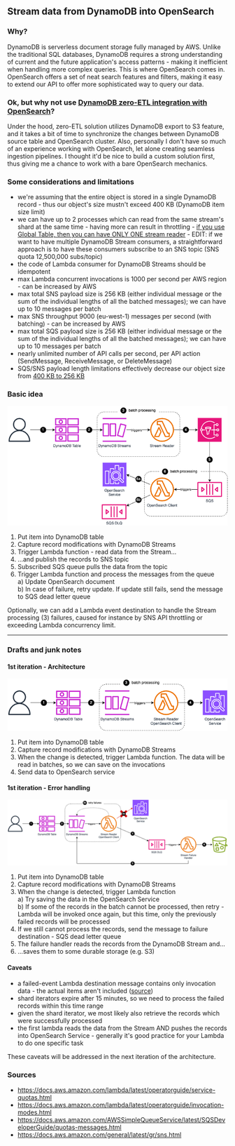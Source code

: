 ## Stream data from DynamoDB into OpenSearch
### Why?
DynamoDB is serverless document storage fully managed by AWS. Unlike the traditional
SQL databases, DynamoDB requires a strong understanding of current and the future application's
access patterns - making it inefficient when handling more complex queries. This is where
OpenSearch comes in. OpenSearch offers a set of neat search features and filters, making it easy 
to extend our API to offer more sophisticated way to query our data.

### Ok, but why not use [DynamoDB zero-ETL integration with OpenSearch](https://docs.aws.amazon.com/amazondynamodb/latest/developerguide/OpenSearchIngestionForDynamoDB.html)?
Under the hood, zero-ETL solution utilizes DynamoDB export to S3 feature, and it takes a bit 
of time to synchronize the changes between DynamoDB source table and OpenSearch cluster.
Also, personally I don't have so much of an experience working with OpenSearch, let alone creating 
seamless ingestion pipelines. I thought it'd be nice to build a custom solution first, thus giving 
me a chance to work with a bare OpenSearch mechanics.

### Some considerations and limitations
- we're assuming that the entire object is stored in a single DynamoDB record - thus our object's 
size mustn't exceed 400 KB (DynamoDB item size limit)
- we can have up to 2 processes which can read from the same stream's shard at the same time - 
having more can result in throttling - <u>if you use Global Table, then you can have ONLY ONE 
stream reader</u> - EDIT: if we want to have multiple DynamoDB Stream consumers, a straightforward 
approach is to have these consumers subscribe to an SNS topic (SNS quota 12,500,000 subs/topic)
- the code of Lambda consumer for DynamoDB Streams should be idempotent
- max Lambda concurrent invocations is 1000 per second per AWS region - can be increased by AWS
- max total SNS payload size is 256 KB (either individual message or the sum of the individual 
lengths of all the batched messages); we can have up to 10 messages per batch
- max SNS throughput 9000 (eu-west-1) messages per second (with batching) - can be increased by AWS
- max total SQS payload size is 256 KB (either individual message or the sum of the individual
  lengths of all the batched messages); we can have up to 10 messages per batch
- nearly unlimited number of API calls per second, per API action (SendMessage, ReceiveMessage, 
or DeleteMessage)
- SQS/SNS payload length limitations effectively decrease our object size from <u>400 KB to 256 KB</u>

### Basic idea
![Architecture](docs/2nd_arch_base.diagram.png "Architecture")
1. Put item into DynamoDB table
2. Capture record modifications with DynamoDB Streams
3. Trigger Lambda function - read data from the Stream... 
4. ...and publish the records to SNS topic
5. Subscribed SQS queue pulls the data from the topic
6. Trigger Lambda function and process the messages from the queue  \
a) Update OpenSearch document  \
b) In case of failure, retry update. If update still fails, send the message to SQS dead letter queue

Optionally, we can add a Lambda event destination to handle the Stream processing (3) failures, caused
for instance by SNS API throttling or exceeding Lambda concurrency limit.

___
### Drafts and junk notes
#### 1st iteration - Architecture
![1st - Architecture](docs/1st_arch_base_diagram.png "Architecture - Old")
1. Put item into DynamoDB table
2. Capture record modifications with DynamoDB Streams
3. When the change is detected, trigger Lambda function. The data will be read in batches, so we 
can save on the invocations
4. Send data to OpenSearch service

#### 1st iteration - Error handling
![1st - Error handling](docs/1st_arch_error_handling_diagram.png "Error handling - Old")
1. Put item into DynamoDB table
2. Capture record modifications with DynamoDB Streams
3. When the change is detected, trigger Lambda function  \
a) Try saving the data in the OpenSearch Service  \
b) If some of the records in the batch cannot be processed, then retry - Lambda will be invoked once again,
but this time, only the previously failed records will be processed
4. If we still cannot process the records, send the message to failure destination - SQS dead letter queue
5. The failure handler reads the records from the DynamoDB Stream and...
6. ...saves them to some durable storage (e.g. S3)

#### Caveats
- a failed-event Lambda destination message contains only invocation data - the actual items aren't included
  ([source](https://docs.aws.amazon.com/lambda/latest/dg/with-ddb.html#services-dynamodb-errors))
- shard iterators expire after 15 minutes, so we need to process the failed records within this time range
- given the shard iterator, we most likely also retrieve the records which were successfully processed
- the first lambda reads the data from the Stream AND pushes the records into OpenSearch Service -
generally it's good practice for your Lambda to do one specific task

These caveats will be addressed in the next iteration of the architecture.

### Sources
- https://docs.aws.amazon.com/lambda/latest/operatorguide/service-quotas.html
- https://docs.aws.amazon.com/lambda/latest/operatorguide/invocation-modes.html
- https://docs.aws.amazon.com/AWSSimpleQueueService/latest/SQSDeveloperGuide/quotas-messages.html
- https://docs.aws.amazon.com/general/latest/gr/sns.html
